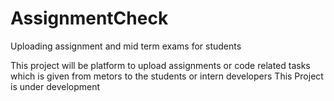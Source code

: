 # AssignmentCheck
Uploading assignment and mid term exams for students

This project will be platform to upload assignments or code related tasks which is given from metors to the students or intern developers
This Project is under development

